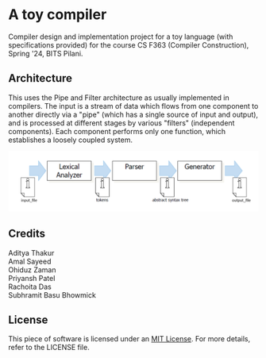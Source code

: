 # A toy compiler
Compiler design and implementation project for a toy language (with specifications provided) for the course CS F363 (Compiler Construction), Spring '24, BITS Pilani.
## Architecture
This uses the Pipe and Filter architecture as usually implemented in compilers. The input is a stream of data which flows from one component to another directly via a "pipe" (which has a single source of input and output), and is processed at different stages by various "filters" (independent components). Each component performs only one function, which establishes a loosely coupled system.

![Screenshot](architecture.png)
## Credits
Aditya Thakur\
Amal Sayeed\
Ohiduz Zaman\
Priyansh Patel\
Rachoita Das\
Subhramit Basu Bhowmick

## License
This piece of software is licensed under an [MIT License](https://opensource.org/licenses/MIT).  For more details, refer to the LICENSE file.
